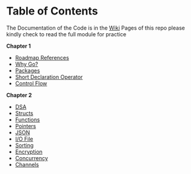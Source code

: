 # Table of Contents

The Documentation of the Code is in the [Wiki](https://github.com/gricowijaya/go-exercises/wiki) Pages of this repo please kindly check to read the full module for practice

**Chapter 1**

* [Roadmap References](https://github.com/gricowijaya/go-exercises/wiki/Roadmap)
* [Why Go?](https://github.com/gricowijaya/go-exercises/wiki/Why-Go%3F)
* [Packages](https://github.com/gricowijaya/go-exercises/wiki/Packages)
* [Short Declaration Operator](https://github.com/gricowijaya/go-exercises/wiki/Short-Declaration-Operator)
* [Control Flow](https://github.com/gricowijaya/go-exercises/wiki/Control-Flow)

**Chapter 2** 

* [DSA](https://github.com/gricowijaya/go-exercises/wiki/DSA)
* [Structs](https://github.com/gricowijaya/go-exercises/wiki/Structs)
* [Functions](https://github.com/gricowijaya/go-exercises/wiki/Functions)
* [Pointers](https://github.com/gricowijaya/go-exercises/wiki/Pointers)
* [JSON](https://github.com/gricowijaya/go-exercises/wiki/JSON)
* [I/O File](https://github.com/gricowijaya/go-exercises/wiki/File)
* [Sorting](https://github.com/gricowijaya/go-exercises/wiki/Sorting)
* [Encryption](https://github.com/gricowijaya/go-exercises/wiki/Encryption)
* [Concurrency](https://github.com/gricowijaya/go-exercises/wiki/Concurrency)
* [Channels](https://github.com/gricowijaya/go-exercises/wiki/Channels)

